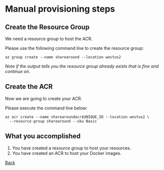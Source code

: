 # Manual provisioning steps

## Create the Resource Group

We need a resource group to host the ACR.

Please use the following command line to create the resource group:

```shell
az group create --name sharearound --location westus2
```

*Note if the output tells you the resource group already exists that is fine and
continue on.*

## Create the ACR

Now we are going to create your ACR.

Please execute the command line below:

```shell
az acr create --name sharearoundacr$UNIQUE_ID --location westus2 \
  --resource-group sharearound --sku Basic
```

## What you accomplished

1. You have created a resource group to host your resources.
1. You have created an ACR to host your Docker images.

[Back](README.md)
